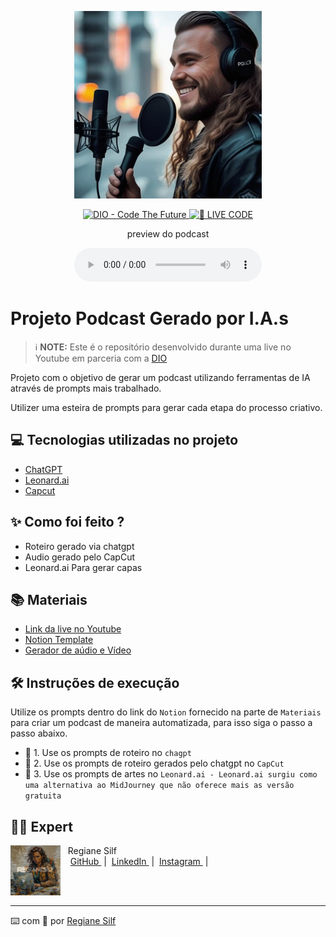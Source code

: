 <p align="center">
<img 
    src="assets/202412231649_capa.jpeg"
    width="300"
/>
</p>

<p align="center">
<a href="https://dio.me/">
    <img 
        src="https://img.shields.io/badge/DIO-Code_The_Future-28DA77?logo=youtube" 
        alt="DIO - Code The Future">
</a>
<a href="https://dio.me/">
<img 
    src="https://img.shields.io/badge/🔴_LIVE_CODE-FF5E72" 
    alt="🔴 LIVE CODE">
</a>
</p>

<p align="center">
    preview do podcast
</p>

<div align="center">
    <audio src="output/podcast_editado.MP3" controls title="Podcast editado"></audio>
</div>

# Projeto Podcast Gerado por I.A.s


 > ℹ️ **NOTE:** Este é o repositório desenvolvido durante uma live no Youtube em parceria com a [DIO](https://dio.me)

Projeto com o objetivo de gerar um podcast utilizando ferramentas de IA através de prompts mais trabalhado.

Utilizer uma esteira de prompts para gerar cada etapa do processo criativo.

## 💻 Tecnologias utilizadas no projeto

- [ChatGPT](https://chat.openai.com/) 
- [Leonard.ai](https://www.midjourney.com/app/)
- [Capcut](https://www.capcut.com/pt-br/)

## ✨ Como foi feito ?

- Roteiro gerado via chatgpt
- Audio gerado pelo CapCut
- Leonard.ai Para gerar capas


## 📚 Materiais

- [Link da live no Youtube](https://www.youtube.com)
- [Notion Template]()
- [Gerador de aúdio e Vídeo](https://www.capcut.com/editor?from_page=landing_page&__action_from=picture_V%C3%ADdeos%20profissionais%20em%20minutos,%20n%C3%A3o%20em%20horas.)


## 🛠️ Instruções de execução

Utilize os prompts dentro do link do `Notion` fornecido na parte de `Materiais` para criar um podcast de maneira automatizada, para isso siga o passo a passo abaixo.

- 🤖 1. Use os prompts de roteiro no `chagpt`
- 🤖 2. Use os prompts de roteiro gerados pelo chatgpt no  `CapCut`
- 🤖 3. Use os prompts de artes no `Leonard.ai - Leonard.ai surgiu como uma alternativa ao MidJourney que não oferece mais as versão gratuita`

## 👨‍💻 Expert

<p>
    <img 
      align=left 
      margin=10 
      width=80 
      src="assets/Slide2.JPG"
    />
    <p>&nbsp&nbsp&nbspRegiane Silf<br>
    &nbsp&nbsp&nbsp
    <a 
        href="https://github.com/Regianesilf">
        GitHub
    </a>
    &nbsp;|&nbsp;
    <a 
        href="https://www.linkedin.com/in/regiane-silf-275bba293/">
        LinkedIn
    </a>
    &nbsp;|&nbsp;
    <a 
        href="">
        Instagram
    </a>
    &nbsp;|&nbsp;</p>
</p>
<br/><br/>
<p>

---

⌨️ com 💜 por [Regiane Silf](https://github.com/Regianesilf)
